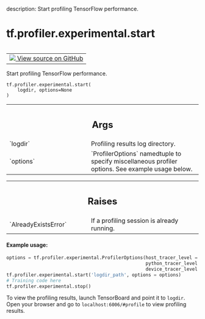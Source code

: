 description: Start profiling TensorFlow performance.

<div itemscope itemtype="http://developers.google.com/ReferenceObject">
<meta itemprop="name" content="tf.profiler.experimental.start" />
<meta itemprop="path" content="Stable" />
</div>

# tf.profiler.experimental.start

<!-- Insert buttons and diff -->

<table class="tfo-notebook-buttons tfo-api nocontent" align="left">
<td>
  <a target="_blank" href="https://github.com/tensorflow/tensorflow/blob/r2.4/tensorflow/python/profiler/profiler_v2.py#L85-L131">
    <img src="https://www.tensorflow.org/images/GitHub-Mark-32px.png" />
    View source on GitHub
  </a>
</td>
</table>



Start profiling TensorFlow performance.

<pre class="devsite-click-to-copy prettyprint lang-py tfo-signature-link">
<code>tf.profiler.experimental.start(
    logdir, options=None
)
</code></pre>



<!-- Placeholder for "Used in" -->


<!-- Tabular view -->
 <table class="responsive fixed orange">
<colgroup><col width="214px"><col></colgroup>
<tr><th colspan="2"><h2 class="add-link">Args</h2></th></tr>

<tr>
<td>
`logdir`
</td>
<td>
Profiling results log directory.
</td>
</tr><tr>
<td>
`options`
</td>
<td>
`ProfilerOptions` namedtuple to specify miscellaneous profiler
options. See example usage below.
</td>
</tr>
</table>



<!-- Tabular view -->
 <table class="responsive fixed orange">
<colgroup><col width="214px"><col></colgroup>
<tr><th colspan="2"><h2 class="add-link">Raises</h2></th></tr>

<tr>
<td>
`AlreadyExistsError`
</td>
<td>
If a profiling session is already running.
</td>
</tr>
</table>



#### Example usage:


```python
options = tf.profiler.experimental.ProfilerOptions(host_tracer_level = 3,
                                                   python_tracer_level = 1,
                                                   device_tracer_level = 1)
tf.profiler.experimental.start('logdir_path', options = options)
# Training code here
tf.profiler.experimental.stop()
```

To view the profiling results, launch TensorBoard and point it to `logdir`.
Open your browser and go to `localhost:6006/#profile` to view profiling
results.